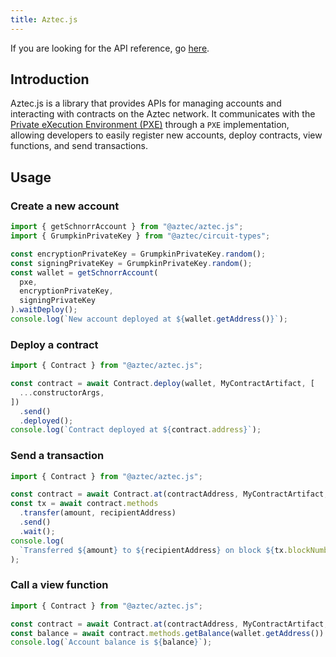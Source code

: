 ```yaml
---
title: Aztec.js
---
```


If you are looking for the API reference, go [here](../../apis/aztec-js/index.md).

## Introduction

Aztec.js is a library that provides APIs for managing accounts and interacting with contracts on the Aztec network. It communicates with the [Private eXecution Environment (PXE)](https://docs.aztec.network/apis/pxe/interfaces/PXE) through a `PXE` implementation, allowing developers to easily register new accounts, deploy contracts, view functions, and send transactions.

## Usage

### Create a new account

```typescript
import { getSchnorrAccount } from "@aztec/aztec.js";
import { GrumpkinPrivateKey } from "@aztec/circuit-types";

const encryptionPrivateKey = GrumpkinPrivateKey.random();
const signingPrivateKey = GrumpkinPrivateKey.random();
const wallet = getSchnorrAccount(
  pxe,
  encryptionPrivateKey,
  signingPrivateKey
).waitDeploy();
console.log(`New account deployed at ${wallet.getAddress()}`);
```

### Deploy a contract

```typescript
import { Contract } from "@aztec/aztec.js";

const contract = await Contract.deploy(wallet, MyContractArtifact, [
  ...constructorArgs,
])
  .send()
  .deployed();
console.log(`Contract deployed at ${contract.address}`);
```

### Send a transaction

```typescript
import { Contract } from "@aztec/aztec.js";

const contract = await Contract.at(contractAddress, MyContractArtifact, wallet);
const tx = await contract.methods
  .transfer(amount, recipientAddress)
  .send()
  .wait();
console.log(
  `Transferred ${amount} to ${recipientAddress} on block ${tx.blockNumber}`
);
```

### Call a view function

```typescript
import { Contract } from "@aztec/aztec.js";

const contract = await Contract.at(contractAddress, MyContractArtifact, wallet);
const balance = await contract.methods.getBalance(wallet.getAddress()).view();
console.log(`Account balance is ${balance}`);
```
